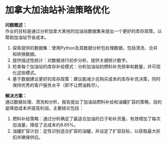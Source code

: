 # 加拿大加油站补油策略优化

**问题概述：**  
作业的目标是通过分析加拿大某地的加油站数据集来提出一个更好的库存政策，以帮助加油站节省成本。  

1. 探索提供的数据集：使用Python及其数据分析包处理数据，包括清洗、合并和转换数据。  
2. 提供描述性统计：对数据进行初步分析，提供关键统计数字。  
3. 检查每个加油站的库存补给模式：分析加油站的燃料补充频率和数量，并可视化这些模式。  
4. 基于数据建议更好的库存政策：建议能减少总购买成本的库存补充决策，同时保持优秀的客户服务水平（即不让燃油耗尽）。  

**解决方案：**  
通过数据处理、清洗和分析，报告提出了加油站燃料补给和油罐扩容的策略，目的是降低成本并提高利润。主要结论包括：

1. 燃料补给策略：通过分析确定了最适合加油的日子和补货量，有效增加了每次加油量，降低了总成本约8.65%。
2. 油罐扩容计划：定性识别适合扩容的油罐，并设定了扩容目标，以获取最大折扣并确保供应。
